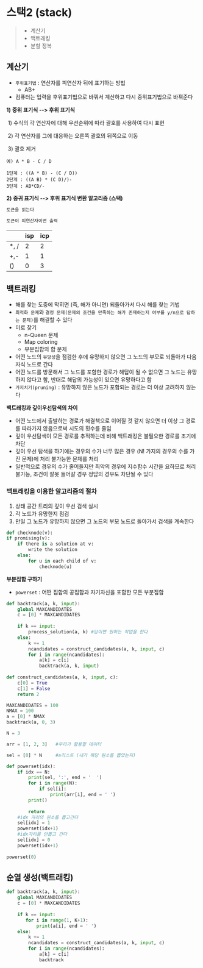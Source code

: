 # 스택2 (stack)

> - 계산기
> - 백트래킹
> - 분할 정복



## 계산기

- `후위표기법` : 연산자를 피연산자 뒤에 표기하는 방법 
  - AB+
- 컴퓨터는 입력을 후위표기법으로 바꿔서 계산하고 다시 중위표기법으로 바꿔준다

**1) 중위 표기식 --> 후위 표기식**

​	1) 수식의 각 연산자에 대해 우선순위에 따라 괄호를 사용하여 다시 표현 

​    2) 각 연산자를 그에 대응하는 오른쪽 괄호의 뒤쪽으로 이동

​    3) 괄호 제거

```MARKDO
예) A * B - C / D

1단계 : ((A * B) - (C / D))
2단계 : ((A B) * (C D)/)-
3단계 : AB*CD/-
```



**2) 중귀 표기식 --> 후위 표기식 변환 알고리즘 (스택)**

```MARKDOWN
토큰을 읽는다

토큰이 피연산자이면 출력
```

|      | isp  | icp  |
| ---- | ---- | ---- |
| *, / | 2    | 2    |
| +,-  | 1    | 1    |
| ()   | 0    | 3    |



## 백트래킹

- 해를 찾는 도중에 막히면 (즉, 해가 아니면) 되돌아가서 다시 해를 찾는 기법
- `최적화 문제`와 `결정 문제(문제의 조건을 만족하는 해가 존재하는지 여부를 y/n으로 답하는 문제)`를 해결할 수 있다
- 미로 찾기
  - n-Queen 문제
  - Map coloring
  - 부분집합의 합 문제
- 어떤 노드의 `유망성`을 점검한 후에 유망하지 않으면 그 노드의 부모로 되돌아가 다음 자식 노드로 간다 
- 어떤 노드를 방문해서 그 노드를 포함한 경로가 해답이 될 수 없으면 그 노드는 유망하지 않다고 함, 반대로 해답의 가능성이 있으면 유망하다고 함
- `가지치기(pruning)` : 유망하지 않은 노드가 포함되는 경로는 더 이상 고려하지 않는다



**백트래킹과 깊이우선탐색의 차이**

- 어떤 노드에서 출발하는 경로가 해결책으로 이어질 것 같지 않으면 더 이상 그 경로를 따라가지 않음으로써 시도의 횟수를 줄임
- 깊이 우선탐색이 모든 경로를 추적하는데 비해 백트래킹은 불필요한 경로를 조기에 차단 
- 깊이 우선 탐색을 하기에는 경우의 수가 너무 많은 경우 (N! 가지의 경우의 수를 가진 문제)에 처리 불가능한 문제를 처리
- 일반적으로 경우의 수가 줄어들지만 최악의 경우에 지수함수 시간을 요하므로 처리 불가능, 조건이 잘못 들어갈 경우 정답의 경우도 차단될 수 있다



### 백트래킹을 이용한 알고리즘의 절차

1. 상태 공간 트리의 깊이 우선 검색 실시
2. 각 노드가 유망한지 점검
3. 만일 그 노드가 유망하지 않으면 그 노드의 부모 노드로 돌아가서 검색을 계속한다 

```python
def checknode(v):
if promising(v):
    if there is a solution at v:
        write the solution
    else:
        for u in each child of v:
            checknode(u)
```



**부분집합 구하기**

- `powerset` : 어떤 집합의 공집합과 자기자신을 포함한 모든 부분집합

```python
def backtrack(a, k, input):
    global MAXCANDIDATES
    c = [0] * MAXCANDIDATES
    
    if k == input:
        process_solution(a, k) #답이면 원하는 작업을 한다
    else:
        k += 1
        ncandidates = construct_candidates(a, k, input, c)
        for i in range(ncandidates):
            a[k] = c[i]
            backtrack(a, k, input)
            
def construct_candidates(a, k, input, c):
    c[0] = True
    c[1] = False
    return 2

MAXCANDIDATES = 100
NMAX = 100
a = [0] * NMAX
backtrack(a, 0, 3)
```

```python
N = 3

arr = [1, 2, 3]   #우리가 활용할 데이터

sel = [0] * N     #a리스트 (내가 해당 원소를 뽑았는지)

def powerset(idx):
    if idx == N:
        print(sel, ':', end = '  ')
        for i in range(N):
            if sel[i]:
                print(arr[i], end = ' ')
        print()
        
        return
    #idx 자리의 원소를 뽑고간다
    sel[idx] = 1
    powerset(idx+1)
    #idx자리를 안뽑고 간다
    sel[idx] = 0
    powerset(idx+1)
    
powerset(0)
```



## 순열 생성(백트래킹)

```python
def backtrack(a, k, input):
    global MAXCANDIDATES
    c = [0] * MAXCANDIDATES
    
    if k == input:
       for i in range(1, K+1):
           print(a[i], end = ' ')
    else:
        k += 1
        ncandidates = construct_candidates(a, k, input, c)
        for i in range(ncandidates):
            a[k] = c[i]
            backtrack
```

